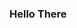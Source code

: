 ### Hello There

<!--
**JOS-RE/JOS-RE** is a ✨ _special_ ✨ repository because its `README.md` (this file) appears on your GitHub profile.

Here are some ideas to get you started:

####I am Joshith Reddy ...
- you're currently staring at my Readme file !
- I am keen on learning new stuff .
- Fond of Coffee !
- 📫 How to reach me: mail!

- ⚡ Fun fact: BAZINGA !
-->
